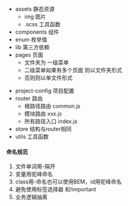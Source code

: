 ﻿- assets 静态资源
  -  img 图片
  -  .scss 工具函数
- components 组件
- enum 枚举值
- lib 第三方依赖
- pages 页面
  - 文件夹为 一级菜单
  - 二级菜单如果有多个页面 则以文件夹形式
  - 否则则以单文件形式
<!-- - plugins 插件和混入对象 -->
- project-config 项目配置
- router 路由
  - 根路径路由 common.js
  - 模块路由 xxx.js
  - 所有路径入口 index.js
- store 结构与router相同
- utils 工具函数



#### 命名规范

1. 文件单词用-隔开
2. 变量用驼峰命名
3. class用-命名也可以使用BEM，id用驼峰命名
4. 避免使用标签选择器 和!important
5. 业务逻辑抽离



